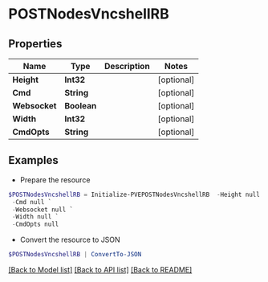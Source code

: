 # POSTNodesVncshellRB
## Properties

Name | Type | Description | Notes
------------ | ------------- | ------------- | -------------
**Height** | **Int32** |  | [optional] 
**Cmd** | **String** |  | [optional] 
**Websocket** | **Boolean** |  | [optional] 
**Width** | **Int32** |  | [optional] 
**CmdOpts** | **String** |  | [optional] 

## Examples

- Prepare the resource
```powershell
$POSTNodesVncshellRB = Initialize-PVEPOSTNodesVncshellRB  -Height null `
 -Cmd null `
 -Websocket null `
 -Width null `
 -CmdOpts null
```

- Convert the resource to JSON
```powershell
$POSTNodesVncshellRB | ConvertTo-JSON
```

[[Back to Model list]](../README.md#documentation-for-models) [[Back to API list]](../README.md#documentation-for-api-endpoints) [[Back to README]](../README.md)

